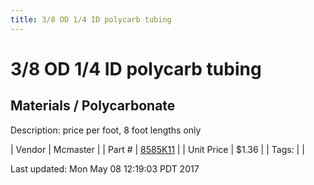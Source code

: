 ```yaml
---
title: 3/8 OD 1/4 ID polycarb tubing
---
```


# 3/8 OD 1/4 ID polycarb tubing
## Materials / Polycarbonate
Description: 	price per foot, 8 foot lengths only 

| Vendor | Mcmaster | 
| Part # | [8585K11](https://www.mcmaster.com/#8585K11) | 
| Unit Price | $1.36 | 
| Tags: |  | 

Last updated: Mon May 08 12:19:03 PDT 2017